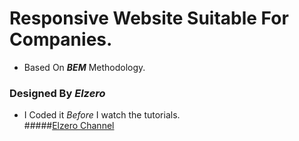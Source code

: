 # Responsive Website Suitable For Companies.  
* Based On **_BEM_** Methodology.  
### Designed By _Elzero_
* I Coded it _Before_ I watch the tutorials.  
#####[Elzero Channel](https://www.youtube.com/@ElzeroAcademy/playlists)
